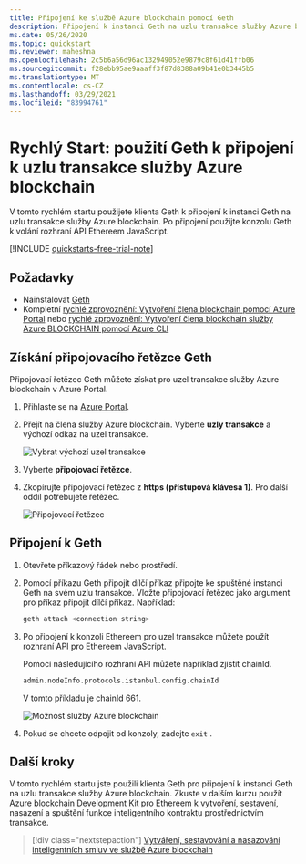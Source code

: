 ```yaml
---
title: Připojení ke službě Azure blockchain pomocí Geth
description: Připojení k instanci Geth na uzlu transakce služby Azure blockchain
ms.date: 05/26/2020
ms.topic: quickstart
ms.reviewer: maheshna
ms.openlocfilehash: 2c5b6a56d96ac132949052e9879c8f61d41ffb06
ms.sourcegitcommit: f28ebb95ae9aaaff3f87d8388a09b41e0b3445b5
ms.translationtype: MT
ms.contentlocale: cs-CZ
ms.lasthandoff: 03/29/2021
ms.locfileid: "83994761"
---
```

# <a name="quickstart-use-geth-to-attach-to-an-azure-blockchain-service-transaction-node"></a>Rychlý Start: použití Geth k připojení k uzlu transakce služby Azure blockchain

V tomto rychlém startu použijete klienta Geth k připojení k instanci Geth na uzlu transakce služby Azure blockchain. Po připojení použijte konzolu Geth k volání rozhraní API Ethereem JavaScript.

[!INCLUDE [quickstarts-free-trial-note](../../../includes/quickstarts-free-trial-note.md)]

## <a name="prerequisites"></a>Požadavky

* Nainstalovat [Geth](https://github.com/ethereum/go-ethereum/wiki/geth)
* Kompletní [rychlé zprovoznění: Vytvoření člena blockchain pomocí Azure Portal](create-member.md) nebo [rychlé zprovoznění: Vytvoření člena blockchain služby Azure BLOCKCHAIN pomocí Azure CLI](create-member-cli.md)

## <a name="get-geth-connection-string"></a>Získání připojovacího řetězce Geth

Připojovací řetězec Geth můžete získat pro uzel transakce služby Azure blockchain v Azure Portal.

1. Přihlaste se na [Azure Portal](https://portal.azure.com).
1. Přejít na člena služby Azure blockchain. Vyberte **uzly transakce** a výchozí odkaz na uzel transakce.

    ![Vybrat výchozí uzel transakce](./media/connect-geth/transaction-nodes.png)

1. Vyberte **připojovací řetězce**.
1. Zkopírujte připojovací řetězec z **https (přístupová klávesa 1)**. Pro další oddíl potřebujete řetězec.

    ![Připojovací řetězec](./media/connect-geth/connection-string.png)

## <a name="connect-to-geth"></a>Připojení k Geth

1. Otevřete příkazový řádek nebo prostředí.
1. Pomocí příkazu Geth připojit dílčí příkaz připojte ke spuštěné instanci Geth na svém uzlu transakce. Vložte připojovací řetězec jako argument pro příkaz připojit dílčí příkaz. Například:

    ``` bash
    geth attach <connection string>
    ```

1. Po připojení k konzoli Ethereem pro uzel transakce můžete použít rozhraní API pro Ethereem JavaScript.

    Pomocí následujícího rozhraní API můžete například zjistit chainId.

    ``` bash
    admin.nodeInfo.protocols.istanbul.config.chainId
    ```

    V tomto příkladu je chainId 661.

    ![Možnost služby Azure blockchain](./media/connect-geth/geth-attach.png)

1. Pokud se chcete odpojit od konzoly, zadejte `exit` .

## <a name="next-steps"></a>Další kroky

V tomto rychlém startu jste použili klienta Geth pro připojení k instanci Geth na uzlu transakce služby Azure blockchain. Zkuste v dalším kurzu použít Azure blockchain Development Kit pro Ethereem k vytvoření, sestavení, nasazení a spuštění funkce inteligentního kontraktu prostřednictvím transakce.

> [!div class="nextstepaction"]
> [Vytváření, sestavování a nasazování inteligentních smluv ve službě Azure blockchain](send-transaction.md)
